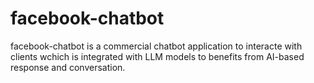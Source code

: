 # facebook-chatbot
facebook-chatbot is a commercial chatbot application to interacte with clients wchich is integrated with LLM models to benefits from AI-based response and conversation.
